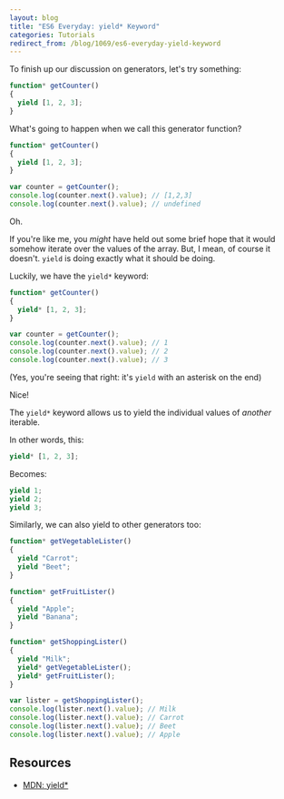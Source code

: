```yaml
---
layout: blog
title: "ES6 Everyday: yield* Keyword"
categories: Tutorials
redirect_from: /blog/1069/es6-everyday-yield-keyword
---
```


To finish up our discussion on generators, let's try something:

```javascript
function* getCounter()
{
  yield [1, 2, 3];
}
```

What's going to happen when we call this generator function?

```javascript
function* getCounter()
{
  yield [1, 2, 3];
}

var counter = getCounter();
console.log(counter.next().value); // [1,2,3]
console.log(counter.next().value); // undefined
```

Oh.

If you're like me, you _might_ have held out some brief hope that it would somehow iterate over the values of the array. But, I mean, of course it doesn't. `yield` is doing exactly what it should be doing.

Luckily, we have the `yield*` keyword:

```javascript
function* getCounter()
{
  yield* [1, 2, 3];
}

var counter = getCounter();
console.log(counter.next().value); // 1
console.log(counter.next().value); // 2
console.log(counter.next().value); // 3
```

(Yes, you're seeing that right: it's `yield` with an asterisk on the end)

Nice!

The `yield*` keyword allows us to yield the individual values of _another_ iterable.

In other words, this:

```javascript
yield* [1, 2, 3];
```

Becomes:

```javascript
yield 1;
yield 2;
yield 3;
```

Similarly, we can also yield to other generators too:

```javascript
function* getVegetableLister()
{
  yield "Carrot";
  yield "Beet";
}

function* getFruitLister()
{
  yield "Apple";
  yield "Banana";
}

function* getShoppingLister()
{
  yield "Milk";
  yield* getVegetableLister();
  yield* getFruitLister();
}

var lister = getShoppingLister();
console.log(lister.next().value); // Milk
console.log(lister.next().value); // Carrot
console.log(lister.next().value); // Beet
console.log(lister.next().value); // Apple
```

## Resources

- [MDN: yield\*](https://developer.mozilla.org/en-US/docs/Web/JavaScript/Reference/Operators/yield*)
